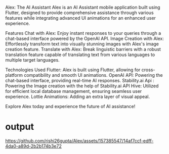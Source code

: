 Alex: The AI Assistant
Alex is an AI Assistant mobile application built using Flutter, designed to provide comprehensive assistance through various features while integrating advanced UI animations for an enhanced user experience.

Features
Chat with Alex: Enjoy instant responses to your queries through a chat-based interface powered by the OpenAI API.
Image Creation with Alex: Effortlessly transform text into visually stunning images with Alex's image creation feature.
Translate with Alex: Break linguistic barriers with a robust translation feature capable of translating text from various languages to multiple target languages.

Technologies Used
Flutter: Alex is built using Flutter, allowing for cross-platform compatibility and smooth UI animations.
OpenAI API: Powering the chat-based interface, providing real-time AI responses.
Stability.ai Api : Powering the Image creation with the help of Stability.ai API 
Hive: Utilized for efficient local database management, ensuring seamless user experience.
Lottie Animations: Adding an extra layer of visual appeal. 

Explore Alex today and experience the future of AI assistance!


# output 

https://github.com/rishi26gupta/Alex/assets/157385547/14af7ccf-edff-4da0-a89d-2b2b174b3e72




